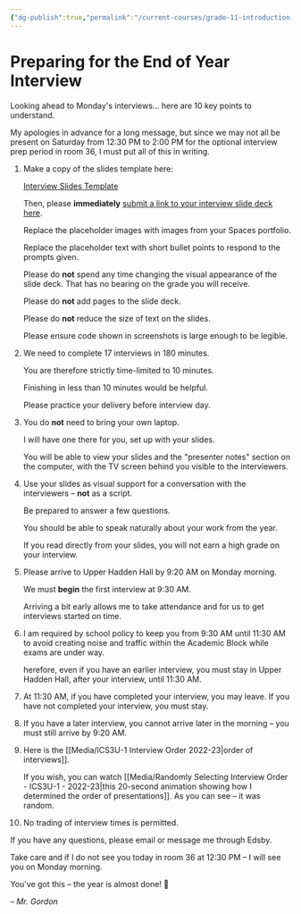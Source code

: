 ```yaml
---
{"dg-publish":true,"permalink":"/current-courses/grade-11-introduction-to-computer-science/section-1/miscellaneous/preparing-for-the-end-of-year-interview/","tags":["ics2o"],"dgHomeLink":false}
---
```


# Preparing for the End of Year Interview

Looking ahead to Monday's interviews... here are 10 key points to understand.

My apologies in advance for a long message, but since we may not all be present on Saturday from 12:30 PM to 2:00 PM for the optional interview prep period in room 36, I must put all of this in writing.

1. Make a copy of the slides template here:
   
   [Interview Slides Template](https://docs.google.com/presentation/d/1qAFP06Eo9HtRPmi3hooNaTk1vjx7jjfDbs2uFpaJGsc/copy)
   
   Then, please **immediately** [submit a link to your interview slide deck here](https://docs.google.com/forms/d/e/1FAIpQLSeExD2kF0LFNWs4eduxnWk_UsI79FnWC4zzaK-26wqqnwpdug/viewform).
   
   Replace the placeholder images with images from your Spaces portfolio.
   
   Replace the placeholder text with short bullet points to respond to the prompts given.
   
   Please do **not** spend any time changing the visual appearance of the slide deck. That has no bearing on the grade you will receive.
   
   Please do **not** add pages to the slide deck.
   
   Please do **not** reduce the size of text on the slides.
   
   Please ensure code shown in screenshots is large enough to be legible.
   
2. We need to complete 17 interviews in 180 minutes. 
   
   You are therefore strictly time-limited to 10 minutes. 
   
   Finishing in less than 10 minutes would be helpful. 
   
   Please practice your delivery before interview day.

3. You do **not** need to bring your own laptop.
   
   I will have one there for you, set up with your slides.
   
   You will be able to view your slides and the "presenter notes" section on the computer, with the TV screen behind you visible to the interviewers.

4. Use your slides as visual support for a conversation with the interviewers – **not** as a script.
   
   Be prepared to answer a few questions.
   
   You should be able to speak naturally about your work from the year.
   
   If you read directly from your slides, you will not earn a high grade on your interview.

5. Please arrive to Upper Hadden Hall by 9:20 AM on Monday morning.
   
   We must **begin** the first interview at 9:30 AM.
   
   Arriving a bit early allows me to take attendance and for us to get interviews started on time.

6. I am required by school policy to keep you from 9:30 AM until 11:30 AM to avoid creating noise and traffic within the Academic Block while exams are under way. 
   
   herefore, even if you have an earlier interview, you must stay in Upper Hadden Hall, after your interview, until 11:30 AM.

7. At 11:30 AM, if you have completed your interview, you may leave. If you have not completed your interview, you must stay.

8. If you have a later interview, you cannot arrive later in the morning – you must still arrive by 9:20 AM.

9. Here is the [[Media/ICS3U-1 Interview Order 2022-23\|order of interviews]].
   
   If you wish, you can watch [[Media/Randomly Selecting Interview Order - ICS3U-1 - 2022-23\|this 20-second animation showing how I determined the order of presentations]]. As you can see – it was random.

10. No trading of interview times is permitted.

If you have any questions, please email or message me through Edsby.

Take care and if I do not see you today in room 36 at 12:30 PM – I will see you on Monday morning.

You've got this – the year is almost done! 💫

– *Mr. Gordon*

